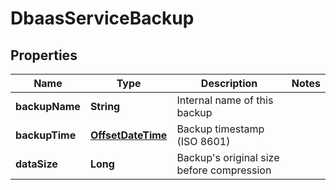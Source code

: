 # DbaasServiceBackup

## Properties
Name | Type | Description | Notes
------------ | ------------- | ------------- | -------------
**backupName** | **String** | Internal name of this backup | 
**backupTime** | [**OffsetDateTime**](OffsetDateTime.md) | Backup timestamp (ISO 8601) | 
**dataSize** | **Long** | Backup&#x27;s original size before compression | 
